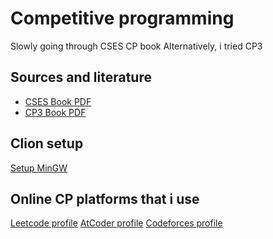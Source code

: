 # Competitive programming

Slowly going through CSES CP book
Alternatively, i tried CP3

## Sources and literature
- <a href="https://cses.fi/book/book.pdf" target="_blank">CSES Book PDF</a>
- <a href="https://github.com/prasadgujar/CompetitiveProgramming/blob/master/book/Competitive%20Programming%203.pdf" target="_blank">CP3 Book PDF</a>

## Clion setup

<a href="https://www.jetbrains.com/help/clion/quick-tutorial-on-configuring-clion-on-windows.html#MinGW" target="_blank">Setup MinGW</a>

## Online CP platforms that i use
<a href="https://leetcode.com/kalyboros/" target="_blank">Leetcode profile</a>
<a href="https://atcoder.jp/users/kalybor" target="_blank">AtCoder profile</a>
<a href="https://codeforces.com/profile/kalybor" target="_blank">Codeforces profile</a>

